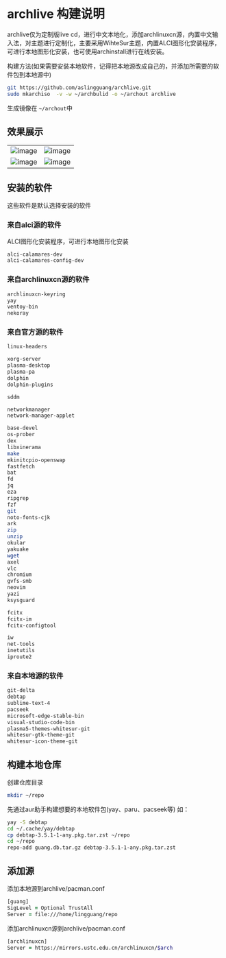 # archlive 构建说明

archlive仅为定制版live cd，进行中文本地化，添加archlinuxcn源，内置中文输入法，对主题进行定制化，主要采用WihteSur主题，内置ALCI图形化安装程序，可进行本地图形化安装，也可使用archinstall进行在线安装。

构建方法(如果需要安装本地软件，记得把本地源改成自己的，并添加所需要的软件包到本地源中)
```zsh
git https://github.com/aslingguang/archlive.git
sudo mkarchiso  -v -w ~/archbulid -o ~/archout archlive
```
生成镜像在 `~/archout`中

## 效果展示
|                                            |                                            |
|--------------------------------------------|--------------------------------------------|
|![image](https://github.com/aslingguang/archlive/assets/154639966/a97102c0-8c0d-4a20-b0ac-c6c2cd0d70e6)|![image](https://github.com/aslingguang/archlive/assets/154639966/932a407d-4a8a-4444-8b27-c0bad4712228)|
|![image](https://github.com/aslingguang/archlive/assets/154639966/2c6684be-048c-43e4-b94b-406f601d76ca)|![image](https://github.com/aslingguang/archlive/assets/154639966/080263cd-3a8c-4a4f-8050-a62b7c9f380f)|



## 安装的软件

这些软件是默认选择安装的软件

### 来自alci源的软件

ALCI图形化安装程序，可进行本地图形化安装

```zsh
alci-calamares-dev
alci-calamares-config-dev
```

### 来自archlinuxcn源的软件

```zsh
archlinuxcn-keyring
yay
ventoy-bin
nekoray
```

### 来自官方源的软件

```zsh
linux-headers

xorg-server
plasma-desktop
plasma-pa
dolphin
dolphin-plugins

sddm

networkmanager
network-manager-applet

base-devel
os-prober
dex
libxinerama
make
mkinitcpio-openswap
fastfetch
bat
fd
jq
eza
ripgrep
fzf
git
noto-fonts-cjk
ark
zip
unzip
okular
yakuake
wget
axel
vlc
chromium
gvfs-smb
neovim
yazi
ksysguard

fcitx
fcitx-im
fcitx-configtool

iw
net-tools
inetutils
iproute2

```

### 来自本地源的软件

```zsh
git-delta
debtap
sublime-text-4
pacseek
microsoft-edge-stable-bin
visual-studio-code-bin
plasma5-themes-whitesur-git
whitesur-gtk-theme-git
whitesur-icon-theme-git
```

## 构建本地仓库

创建仓库目录
```zsh
mkdir ~/repo
```

先通过aur助手构建想要的本地软件包(yay、paru、pacseek等)
如：
```zsh
yay -S debtap
cd ~/.cache/yay/debtap
cp debtap-3.5.1-1-any.pkg.tar.zst ~/repo
cd ~/repo
repo-add guang.db.tar.gz debtap-3.5.1-1-any.pkg.tar.zst
```

## 添加源

添加本地源到archlive/pacman.conf
```zsh
[guang]
SigLevel = Optional TrustAll
Server = file:///home/lingguang/repo
```
添加archlinuxcn源到archlive/pacman.conf
```zsh
[archlinuxcn]
Server = https://mirrors.ustc.edu.cn/archlinuxcn/$arch
```



